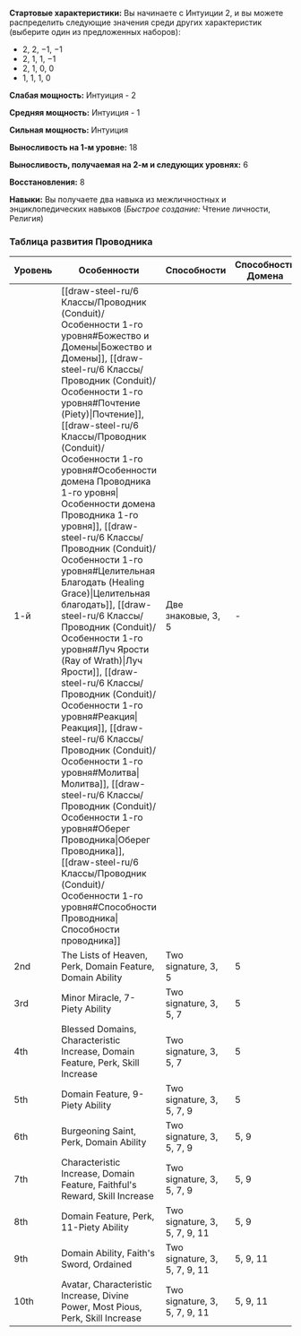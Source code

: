 **Стартовые характеристики:** Вы начинаете с Интуиции 2, и вы можете распределить следующие значения среди других характеристик (выберите один из предложенных наборов):  
- 2, 2, −1, −1  
- 2, 1, 1, −1  
- 2, 1, 0, 0  
- 1, 1, 1, 0

**Слабая мощность:** Интуиция - 2

**Средняя мощность:** Интуиция - 1

**Cильная мощность:** Интуиция

**Выносливость на 1-м уровне:** 18

**Выносливость, получаемая на 2-м и следующих уровнях:** 6

**Восстановления:** 8

**Навыки:** Вы получаете два навыка из межличностных и энциклопедических навыков (_Быстрое создание:_ Чтение личности, Религия)

### Таблица развития Проводника

| Уровень | Особенности                                                                                                                                                                                                                                                                                                                                                                                                                                                                                                                                                                                                   | Способности                   | Способности Домена |
| ------- | ------------------------------------------------------------------------------------------------------------------------------------------------------------------------------------------------------------------------------------------------------------------------------------------------------------------------------------------------------------------------------------------------------------------------------------------------------------------------------------------------------------------------------------------------------------------------------------------------------------- | ----------------------------- | ------------------ |
| 1-й     | [[draw-steel-ru/6 Классы/Проводник (Conduit)/Особенности 1-го уровня#Божество и Домены\|Божество и Домены]], [[draw-steel-ru/6 Классы/Проводник (Conduit)/Особенности 1-го уровня#Почтение (Piety)\|Почтение]], [[draw-steel-ru/6 Классы/Проводник (Conduit)/Особенности 1-го уровня#Особенности домена Проводника 1-го уровня\|Особенности домена Проводника 1-го уровня]], [[draw-steel-ru/6 Классы/Проводник (Conduit)/Особенности 1-го уровня#Целительная Благодать (Healing Grace)\|Целительная благодать]], [[draw-steel-ru/6 Классы/Проводник (Conduit)/Особенности 1-го уровня#Луч Ярости (Ray of Wrath)\|Луч Ярости]], [[draw-steel-ru/6 Классы/Проводник (Conduit)/Особенности 1-го уровня#Реакция\|Реакция]], [[draw-steel-ru/6 Классы/Проводник (Conduit)/Особенности 1-го уровня#Молитва\|Молитва]], [[draw-steel-ru/6 Классы/Проводник (Conduit)/Особенности 1-го уровня#Оберег Проводника\|Оберег Проводника]], [[draw-steel-ru/6 Классы/Проводник (Conduit)/Особенности 1-го уровня#Способности Проводника\|Способности проводника]] | Две знаковые, 3, 5            | -                  |
| 2nd     | The Lists of Heaven, Perk, Domain Feature, Domain Ability                                                                                                                                                                                                                                                                                                                                                                                                                                                                                                                                                     | Two signature, 3, 5           | 5                  |
| 3rd     | Minor Miracle, 7-Piety Ability                                                                                                                                                                                                                                                                                                                                                                                                                                                                                                                                                                                | Two signature, 3, 5, 7        | 5                  |
| 4th     | Blessed Domains, Characteristic Increase, Domain Feature, Perk, Skill Increase                                                                                                                                                                                                                                                                                                                                                                                                                                                                                                                                | Two signature, 3, 5, 7        | 5                  |
| 5th     | Domain Feature, 9-Piety Ability                                                                                                                                                                                                                                                                                                                                                                                                                                                                                                                                                                               | Two signature, 3, 5, 7, 9     | 5                  |
| 6th     | Burgeoning Saint, Perk, Domain Ability                                                                                                                                                                                                                                                                                                                                                                                                                                                                                                                                                                        | Two signature, 3, 5, 7, 9     | 5, 9               |
| 7th     | Characteristic Increase, Domain Feature, Faithful's Reward, Skill Increase                                                                                                                                                                                                                                                                                                                                                                                                                                                                                                                                    | Two signature, 3, 5, 7, 9     | 5, 9               |
| 8th     | Domain Feature, Perk, 11-Piety Ability                                                                                                                                                                                                                                                                                                                                                                                                                                                                                                                                                                        | Two signature, 3, 5, 7, 9, 11 | 5, 9               |
| 9th     | Domain Ability, Faith's Sword, Ordained                                                                                                                                                                                                                                                                                                                                                                                                                                                                                                                                                                       | Two signature, 3, 5, 7, 9, 11 | 5, 9, 11           |
| 10th    | Avatar, Characteristic Increase, Divine Power, Most Pious, Perk, Skill Increase                                                                                                                                                                                                                                                                                                                                                                                                                                                                                                                               | Two signature, 3, 5, 7, 9, 11 | 5, 9, 11           |
